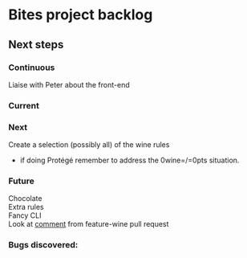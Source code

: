 # Bites project backlog

## Next steps
### Continuous
Liaise with Peter about the front-end

### Current

### Next
Create a selection (possibly all) of the wine rules
- if doing Protégé remember to address the 0wine=/=0pts situation.

### Future
Chocolate\
Extra rules\
Fancy CLI\
Look at 
[comment](https://github.com/john-baxter/Bites-game/pull/27#discussion_r520486699) 
from feature-wine pull request

### Bugs discovered:
